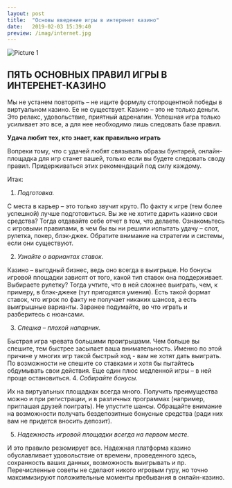 ```yaml
---
layout: post
title:  "Основы введение игры в интеренет казино"
date:   2019-02-03 15:39:40
preview: /imag/internet.jpg
---
```


![Picture 1](holder.js/800x600?auto=yes)


## ПЯТЬ ОСНОВНЫХ ПРАВИЛ ИГРЫ В ИНТЕРЕНЕТ-КАЗИНО

Мы не устанем повторять – не ищите формулу стопроцентной победы в виртуальном казино. Ее не существует. Казино – это не только деньги. Это релакс, удовольствие, приятный адреналин. Успешная игра только усиливает это все, а для нее необходимо лишь следовать базе правил.

<strong>Удача любит тех, кто знает, как правильно играть</strong>

Вопреки тому, что с удачей любят связывать образы бунтарей, онлайн-площадка для игр станет вашей, только если вы будете следовать своду правил. Придерживаться этих рекомендаций под силу каждому.

Итак:

1.	<i>Подготовка.</i>

С места в карьер – это только звучит круто. По факту к игре (тем более успешной) лучше подготовиться. Вы же не хотите дарить казино свои средства? Тогда отдавайте себе отчет в том, что делаете. Ознакомьтесь с игровыми правилами, в чем бы вы ни решили испытать удачу – слот, рулетка, покер, блэк-джек. Обратите внимание на стратегии и системы, если они существуют. 

2.	<i>Узнайте о вариантах ставок.</i>

Казино – выгодный бизнес, ведь оно всегда в выигрыше. Но бонусы игровой площадки зависят от того, какой тип ставок она поддерживает. Выбираете рулетку? Тогда учтите, что в ней сложнее выиграть, чем, к примеру, в блэк-джеке (тут пригодятся умения). Есть такой формат ставок, что игрок по факту не получает никаких шансов, а есть выигрышные варианты. Заранее подумайте, во что играть и разберитесь с нюансами.

3.	<i>Спешка – плохой напарник.</i>

Быстрая игра чревата большими проигрышами. Чем больше вы спешите, тем быстрее засыпает ваша внимательность. Именно по этой причине у многих игр такой быстрый ход - вам не хотят дать выиграть. По возможности не спешите со ставками и хотя бы пытайтесь обдумывать свои действия. Еще один плюс медленной игры – в ней проще остановиться.
4.	<i>Собирайте бонусы.</i>

Их на виртуальных площадках всегда много. Получить преимущества можно и при регистрации, и в различных программах (например, приглашая друзей поиграть). Не упустите шансы. Обращайте внимание на возможности получать бездепозитные бонусные средства (ради них вам не придется вносить депозит).

5.	<i>Надежность игровой площадки всегда на первом месте.</i>

И это правило резюмирует все. Надежная платформа казино обуславливает удовольствие от времени, проведенного здесь, сохранность ваших данных, возможность выигрывать и пр. 
Перечисленные советы не сделают никого игровым гуру, но точно максимизируют положительные моменты пребывания в онлайн-казино. 


